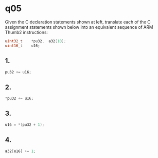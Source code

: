 # q05

Given the C declaration statements shown at left, translate each of the C assignment statements shown below into an equivalent sequence of ARM Thumb2 instructions:

```c
uint32_t	*pu32,	a32[10];
uint16_t	u16;
```

## 1.
```c
pu32 += u16;
```


## 2.
```c
*pu32 += u16;
```


## 3.
```c
u16 = *(pu32 + 1);
```


## 4.
```c
a32[u16] += 1;
```

